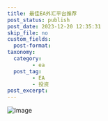 ```yaml
---
title: 最佳EA外汇平台推荐
post_status: publish
post_date: 2023-12-20 12:35:31
skip_file: no
custom_fields: 
  post-format: 
taxonomy:
  category:
        - ea
  post_tag:
        - EA
        - 投资
post_excerpt: 
---
```

![Image](https://images.unsplash.com/photo-1621264448270-9ef00e88a935?ixlib=rb-4.0.3&q=85&fm=jpg&crop=entropy&cs=srgb)